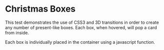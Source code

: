 
Christmas Boxes
================

This test demonstrates the use of CSS3 and 3D transitions in order to create any number of present-like boxes. Each box, when hovered, will pop a card from inside.

Each box is individually placed in the container using a javascript function.
